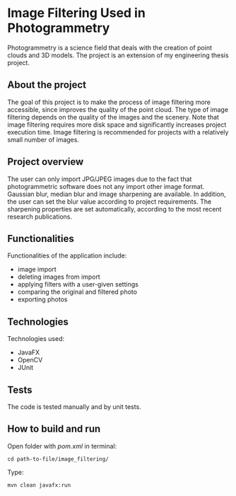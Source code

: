# Image Filtering Used in Photogrammetry

Photogrammetry is a science field that deals with the creation of point clouds and 3D models. The project is an extension of my engineering thesis project.

## About the project
The goal of this project is to make the process of image filtering more accessible, since improves the quality of the point cloud. The type of image filtering depends on the quality of the images and the scenery. Note that image filtering requires more disk space and significantly increases project execution time. Image filtering is recommended for projects with a relatively small number of images.

## Project overview
The user can only import JPG/JPEG images due to the fact that photogrammetric software does not any import other image format. Gaussian blur, median blur and image sharpening are available. In addition, the user can set the blur value according to project requirements. The sharpening properties are set automatically, according to the most recent research publications. 

## Functionalities
Functionalities of the application include:
- image import
- deleting images from import
- applying filters with a user-given settings
- comparing the original and filtered photo
- exporting photos

## Technologies
Technologies used:
- JavaFX
-  OpenCV
- JUnit

## Tests
The code is tested manually and by unit tests.

## How to build and run
Open folder with *pom.xml* in terminal:
```
cd path-to-file/image_filtering/
```
 Type:
```
mvn clean javafx:run
```